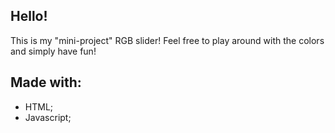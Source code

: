 ## Hello!
This is my "mini-project" RGB slider! Feel free to play around with the colors and simply have fun!
## Made with:
- HTML;
- Javascript;
